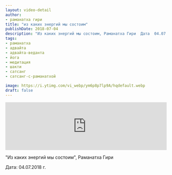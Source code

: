 ```yaml
---
layout: video-detail
author:
- раманатха гири
title: "из каких энергий мы состоим"
publishDate: 2018-07-04
description: "Из каких энергий мы состоим, Раманатха Гири  Дата  04.07.2018 г."
tags: 
- раманатха
- адвайта
- адвайта-веданта
- йога
- медитация
- шакти
- сатсанг
- сатсанг-с-раманатхой

image: https://i.ytimg.com/vi_webp/ym6p8p7lp9A/hqdefault.webp
draft: false
---
```


<iframe width="100%" src="https://www.youtube.com/embed/ym6p8p7lp9A" frameborder="0" allowfullscreen=""></iframe> 

 "Из каких энергий мы состоим", Раманатха Гири

 Дата: 04.07.2018 г.

  

 